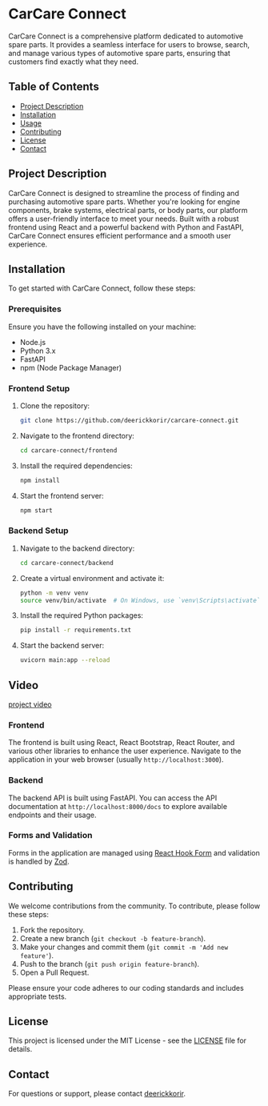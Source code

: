 # CarCare Connect

CarCare Connect is a comprehensive platform dedicated to automotive spare parts. It provides a seamless interface for users to browse, search, and manage various types of automotive spare parts, ensuring that customers find exactly what they need.

## Table of Contents

- [Project Description](#project-description)
- [Installation](#installation)
- [Usage](#usage)
- [Contributing](#contributing)
- [License](#license)
- [Contact](#contact)

## Project Description

CarCare Connect is designed to streamline the process of finding and purchasing automotive spare parts. Whether you're looking for engine components, brake systems, electrical parts, or body parts, our platform offers a user-friendly interface to meet your needs. Built with a robust frontend using React and a powerful backend with Python and FastAPI, CarCare Connect ensures efficient performance and a smooth user experience.

## Installation

To get started with CarCare Connect, follow these steps:

### Prerequisites

Ensure you have the following installed on your machine:
- Node.js
- Python 3.x
- FastAPI
- npm (Node Package Manager)

### Frontend Setup

1. Clone the repository:
    ```bash
    git clone https://github.com/deerickkorir/carcare-connect.git
    ```
2. Navigate to the frontend directory:
    ```bash
    cd carcare-connect/frontend
    ```
3. Install the required dependencies:
    ```bash
    npm install
    ```
4. Start the frontend server:
    ```bash
    npm start
    ```

### Backend Setup

1. Navigate to the backend directory:
    ```bash
    cd carcare-connect/backend
    ```
2. Create a virtual environment and activate it:
    ```bash
    python -m venv venv
    source venv/bin/activate  # On Windows, use `venv\Scripts\activate`
    ```
3. Install the required Python packages:
    ```bash
    pip install -r requirements.txt
    ```
4. Start the backend server:
    ```bash
    uvicorn main:app --reload
    ```

## Video
[project video](https://youtu.be/Ef_MJfvuPdo)

### Frontend

The frontend is built using React, React Bootstrap, React Router, and various other libraries to enhance the user experience. Navigate to the application in your web browser (usually `http://localhost:3000`).

### Backend

The backend API is built using FastAPI. You can access the API documentation at `http://localhost:8000/docs` to explore available endpoints and their usage.

### Forms and Validation

Forms in the application are managed using [React Hook Form](https://react-hook-form.com) and validation is handled by [Zod](https://zod.dev).

## Contributing

We welcome contributions from the community. To contribute, please follow these steps:

1. Fork the repository.
2. Create a new branch (`git checkout -b feature-branch`).
3. Make your changes and commit them (`git commit -m 'Add new feature'`).
4. Push to the branch (`git push origin feature-branch`).
5. Open a Pull Request.

Please ensure your code adheres to our coding standards and includes appropriate tests.

## License

This project is licensed under the MIT License - see the [LICENSE](LICENSE) file for details.

## Contact

For questions or support, please contact [deerickkorir](https://github.com/deerickkorir).



